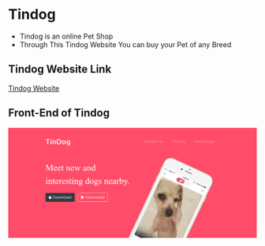 # Tindog
* Tindog is an online Pet Shop
* Through This Tindog Website You can buy your Pet of any Breed

## Tindog Website Link
[Tindog Website](https://ritikgupta21092000.github.io/tindog)

## Front-End of Tindog
![](images/image.png)
